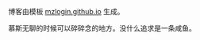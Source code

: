 博客由模板 [mzlogin.github.io](https://github.com/mzlogin/mzlogin.github.io) 生成。

慕斯无聊的时候可以碎碎念的地方。没什么追求是一条咸鱼。
